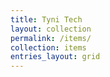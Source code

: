 ```yaml
---
title: Tyni Tech
layout: collection
permalink: /items/
collection: items
entries_layout: grid
---
```

